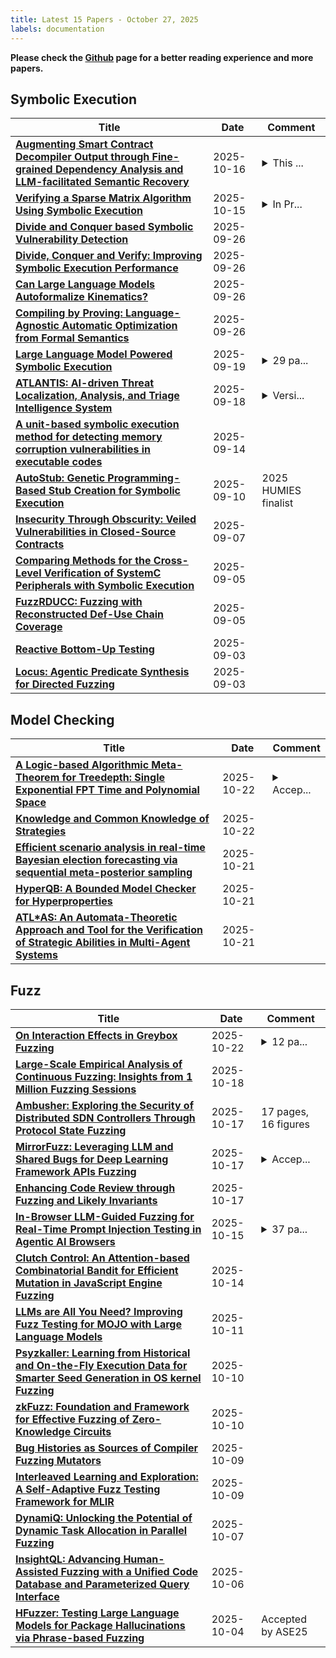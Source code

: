 ```yaml
---
title: Latest 15 Papers - October 27, 2025
labels: documentation
---
```

**Please check the [Github](https://github.com/zezhishao/MTS_Daily_ArXiv) page for a better reading experience and more papers.**

## Symbolic Execution
| **Title** | **Date** | **Comment** |
| --- | --- | --- |
| **[Augmenting Smart Contract Decompiler Output through Fine-grained Dependency Analysis and LLM-facilitated Semantic Recovery](http://arxiv.org/abs/2501.08670v2)** | 2025-10-16 | <details><summary>This ...</summary><p>This is the author version of the article accepted for publication in IEEE Transactions on Software Engineering</p></details> |
| **[Verifying a Sparse Matrix Algorithm Using Symbolic Execution](http://arxiv.org/abs/2510.13424v1)** | 2025-10-15 | <details><summary>In Pr...</summary><p>In Proceedings VSS 2025, arXiv:2510.12314</p></details> |
| **[Divide and Conquer based Symbolic Vulnerability Detection](http://arxiv.org/abs/2409.13478v2)** | 2025-09-26 |  |
| **[Divide, Conquer and Verify: Improving Symbolic Execution Performance](http://arxiv.org/abs/2310.03598v3)** | 2025-09-26 |  |
| **[Can Large Language Models Autoformalize Kinematics?](http://arxiv.org/abs/2509.21840v1)** | 2025-09-26 |  |
| **[Compiling by Proving: Language-Agnostic Automatic Optimization from Formal Semantics](http://arxiv.org/abs/2509.21793v1)** | 2025-09-26 |  |
| **[Large Language Model Powered Symbolic Execution](http://arxiv.org/abs/2505.13452v2)** | 2025-09-19 | <details><summary>29 pa...</summary><p>29 pages, 6 figures, 7 tables, published in "Object-Oriented Programming, Systems, Languages & Applications" (OOPSLA), 2025</p></details> |
| **[ATLANTIS: AI-driven Threat Localization, Analysis, and Triage Intelligence System](http://arxiv.org/abs/2509.14589v1)** | 2025-09-18 | <details><summary>Versi...</summary><p>Version 1.0 (September 17, 2025). Technical Report. Team Atlanta -- 1st place in DARPA AIxCC Final Competition. Project page: https://team-atlanta.github.io/</p></details> |
| **[A unit-based symbolic execution method for detecting memory corruption vulnerabilities in executable codes](http://arxiv.org/abs/2210.04258v3)** | 2025-09-14 |  |
| **[AutoStub: Genetic Programming-Based Stub Creation for Symbolic Execution](http://arxiv.org/abs/2509.08524v1)** | 2025-09-10 | 2025 HUMIES finalist |
| **[Insecurity Through Obscurity: Veiled Vulnerabilities in Closed-Source Contracts](http://arxiv.org/abs/2504.13398v3)** | 2025-09-07 |  |
| **[Comparing Methods for the Cross-Level Verification of SystemC Peripherals with Symbolic Execution](http://arxiv.org/abs/2509.05504v1)** | 2025-09-05 |  |
| **[FuzzRDUCC: Fuzzing with Reconstructed Def-Use Chain Coverage](http://arxiv.org/abs/2509.04967v1)** | 2025-09-05 |  |
| **[Reactive Bottom-Up Testing](http://arxiv.org/abs/2509.03711v1)** | 2025-09-03 |  |
| **[Locus: Agentic Predicate Synthesis for Directed Fuzzing](http://arxiv.org/abs/2508.21302v2)** | 2025-09-03 |  |

## Model Checking
| **Title** | **Date** | **Comment** |
| --- | --- | --- |
| **[A Logic-based Algorithmic Meta-Theorem for Treedepth: Single Exponential FPT Time and Polynomial Space](http://arxiv.org/abs/2510.19793v1)** | 2025-10-22 | <details><summary>Accep...</summary><p>Accepted at SODA 2026</p></details> |
| **[Knowledge and Common Knowledge of Strategies](http://arxiv.org/abs/2510.19298v1)** | 2025-10-22 |  |
| **[Efficient scenario analysis in real-time Bayesian election forecasting via sequential meta-posterior sampling](http://arxiv.org/abs/2510.19133v1)** | 2025-10-21 |  |
| **[HyperQB: A Bounded Model Checker for Hyperproperties](http://arxiv.org/abs/2109.12989v6)** | 2025-10-21 |  |
| **[ATL*AS: An Automata-Theoretic Approach and Tool for the Verification of Strategic Abilities in Multi-Agent Systems](http://arxiv.org/abs/2510.17306v2)** | 2025-10-21 |  |

## Fuzz
| **Title** | **Date** | **Comment** |
| --- | --- | --- |
| **[On Interaction Effects in Greybox Fuzzing](http://arxiv.org/abs/2510.19984v1)** | 2025-10-22 | <details><summary>12 pa...</summary><p>12 pages, 2 figures, Accepted for presentation at the 48th International Conference on Software Engineering (ICSE '26)</p></details> |
| **[Large-Scale Empirical Analysis of Continuous Fuzzing: Insights from 1 Million Fuzzing Sessions](http://arxiv.org/abs/2510.16433v1)** | 2025-10-18 |  |
| **[Ambusher: Exploring the Security of Distributed SDN Controllers Through Protocol State Fuzzing](http://arxiv.org/abs/2510.15798v1)** | 2025-10-17 | 17 pages, 16 figures |
| **[MirrorFuzz: Leveraging LLM and Shared Bugs for Deep Learning Framework APIs Fuzzing](http://arxiv.org/abs/2510.15690v1)** | 2025-10-17 | <details><summary>Accep...</summary><p>Accepted for publication in IEEE Transactions on Software Engineering (TSE), 2025</p></details> |
| **[Enhancing Code Review through Fuzzing and Likely Invariants](http://arxiv.org/abs/2510.15512v1)** | 2025-10-17 |  |
| **[In-Browser LLM-Guided Fuzzing for Real-Time Prompt Injection Testing in Agentic AI Browsers](http://arxiv.org/abs/2510.13543v1)** | 2025-10-15 | <details><summary>37 pa...</summary><p>37 pages , 10 figures</p></details> |
| **[Clutch Control: An Attention-based Combinatorial Bandit for Efficient Mutation in JavaScript Engine Fuzzing](http://arxiv.org/abs/2510.12732v1)** | 2025-10-14 |  |
| **[LLMs are All You Need? Improving Fuzz Testing for MOJO with Large Language Models](http://arxiv.org/abs/2510.10179v1)** | 2025-10-11 |  |
| **[Psyzkaller: Learning from Historical and On-the-Fly Execution Data for Smarter Seed Generation in OS kernel Fuzzing](http://arxiv.org/abs/2510.08918v1)** | 2025-10-10 |  |
| **[zkFuzz: Foundation and Framework for Effective Fuzzing of Zero-Knowledge Circuits](http://arxiv.org/abs/2504.11961v2)** | 2025-10-10 |  |
| **[Bug Histories as Sources of Compiler Fuzzing Mutators](http://arxiv.org/abs/2510.07834v1)** | 2025-10-09 |  |
| **[Interleaved Learning and Exploration: A Self-Adaptive Fuzz Testing Framework for MLIR](http://arxiv.org/abs/2510.07815v1)** | 2025-10-09 |  |
| **[DynamiQ: Unlocking the Potential of Dynamic Task Allocation in Parallel Fuzzing](http://arxiv.org/abs/2510.04469v2)** | 2025-10-07 |  |
| **[InsightQL: Advancing Human-Assisted Fuzzing with a Unified Code Database and Parameterized Query Interface](http://arxiv.org/abs/2510.04835v1)** | 2025-10-06 |  |
| **[HFuzzer: Testing Large Language Models for Package Hallucinations via Phrase-based Fuzzing](http://arxiv.org/abs/2509.23835v2)** | 2025-10-04 | Accepted by ASE25 |

